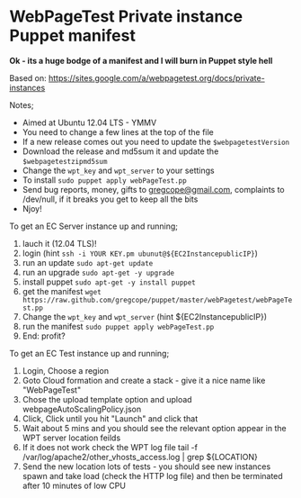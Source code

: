 # WebPageTest Private instance Puppet manifest #

__Ok - its a huge bodge of a manifest and I will burn in Puppet style hell__

Based on: https://sites.google.com/a/webpagetest.org/docs/private-instances

Notes;
* Aimed at Ubuntu 12.04 LTS - YMMV
* You need to change a few lines at the top of the file
* If a new release comes out you need to update the `$webpagetestVersion`
* Download the release and md5sum it and update the `$webpagetestzipmd5sum`
* Change the `wpt_key` and `wpt_server` to your settings
* To install `sudo puppet apply webPageTest.pp`
* Send bug reports, money, gifts to <gregcope@gmail.com>, complaints to /dev/null, if it breaks you get to keep all the bits
* Njoy!

To get an EC Server instance up and running;
1.  lauch it (12.04 TLS)!
2.  login (hint `ssh -i YOUR KEY.pm ubunut@${EC2InstancepublicIP}`)
3.  run an update `sudo apt-get update`
4.  run an upgrade `sudo apt-get -y upgrade`
5.  install puppet  `sudo apt-get -y install puppet`
6.  get the manifest `wget https://raw.github.com/gregcope/puppet/master/webPagetest/webPageTest.pp`
7.  Change the `wpt_key` and `wpt_server` (hint ${EC2InstancepublicIP})
8.  run the manifest `sudo puppet apply webPageTest.pp`
9.  End:  profit?

To get an EC Test instance up and running;
1.  Login, Choose a region
2.  Goto Cloud formation and create a stack - give it a nice name like "WebPageTest"
3.  Chose the upload template option and upload webpageAutoScalingPolicy.json
4.  Click, Click until you hit "Launch" and click that
5.  Wait about 5 mins and you should see the relevant option appear in the WPT server location feilds
6.  If it does not work check the WPT log file tail -f /var/log/apache2/other_vhosts_access.log | grep ${LOCATION}
7.  Send the new location lots of tests - you should see new instances spawn and take load (check the HTTP log file) and then be terminated after 10 minutes of low CPU
